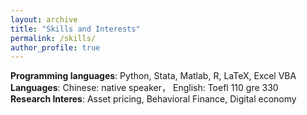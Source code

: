 ```yaml
---
layout: archive
title: "Skills and Interests"
permalink: /skills/
author_profile: true
---
```

**Programming languages**: Python, Stata, Matlab, R, LaTeX, Excel VBA  
**Languages**: Chinese: native speaker，   English: Toefl 110 gre 330  
**Research Interes**: Asset pricing, Behavioral Finance, Digital economy

